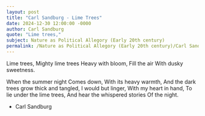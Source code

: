 ```yaml
---
layout: post
title: "Carl Sandburg - Lime Trees"
date: 2024-12-30 12:00:00 -0000
author: Carl Sandburg
quote: "Lime trees,"
subject: Nature as Political Allegory (Early 20th century)
permalink: /Nature as Political Allegory (Early 20th century)/Carl Sandburg/Carl Sandburg - Lime Trees
---
```


Lime trees,
Mighty lime trees
Heavy with bloom,
Fill the air
With dusky sweetness.

When the summer night
Comes down,
With its heavy warmth,
And the dark trees
grow thick and tangled,
I would but linger,
With my heart in hand,
To lie under the lime trees,
And hear the whispered stories
Of the night.

- Carl Sandburg
